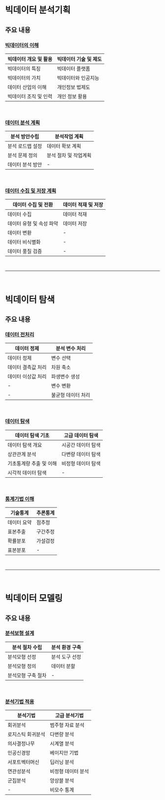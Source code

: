 # 빅데이터 분석기획
주요 내용
---
### [빅데이터의 이해](./01)

|빅데이터 개요 및 활용|빅데이터 기술 및 제도|
|-|-|
|빅데이터의 특징|빅데이터 플랫폼|
|빅데이터의 가치|빅데이터와 인공지능|
|데이터 산업의 이해|개인정보 법제도|
|빅데이터 조직 및 인력|개인 정보 활용| 

<Br>

### [데이터 분석 계획](./02)

|분석 방안수립|분석작업 계획|
|-|-|
|분석 로드맵 설정|데이터 확보 계획|
|분석 문제 정의|분석 절차 및 작업계획|
|데이터 분석 방안|-|

<Br>

### [데이터 수집 및 저장 계획](./03)

|데이터 수집 및 전환|데이터 적재 및 저장|
|-|-|
|데이터 수집|데이터 적재|
|데이터 유형 및 속성 파악|데이터 저장|
|데이터 변환|-|
|데이터 비식별화|-|
|데이터 풍질 검증|-|

<Br>

---

<br>

# 빅데이터 탐색
주요 내용
---
### [데이터 전처리](./04)

|데이터 정제|분석 변수 처리|
|-|-|
|데이터 정제|변수 선택|
|데이터 결측값 처리|차원 축소|
|데이터 이상값 처리|파생변수 생성|
|-|변수 변환| 
|-|불균형 데이터 처리| 

<Br>

### [데이터 탐색](./05)

|데이터 탐색 기초|고급 데이터 탐색|
|-|-|
|데이터 탐색 개요|시공간 데이터 탐색|
|상관관계 분석|다변량 데이터 탐색|
|기초통계량 추출 및 이해|비정형 데이터 탐색|
|시각적 데이터 탐색|-| 

<Br>

### [통계기법 이해](./06)

|기술통계|추론통계|
|-|-|
|데이터 요약|점추정|
|표본추출|구간추정|
|확률분포|가설검정|
|표본분포|-| 

<Br>

---

<br>

# 빅데이터 모델링
주요 내용
---
### [분석보형 설계](./07)

|분석 절차 수립|분석 환경 구축|
|-|-|
|분석모형 선정|분석 도구 선정|
|분석모형 정의|데이터 분할|
|분석모형 구축 절차|-|

<Br>

### [분석기법 적용](./08)

|분석기법|고급 분석기법|
|-|-|
|회귀분석|범주형 자료 분석|
|로지스틱 회귀분석|다변량 분석|
|의사결정나무|시계열 분석|
|인공신경망|베이지안 기법| 
|서포트벡터머신|딥러닝 분석| 
|연관성분석|비정형 데이터 분석| 
|군집분석|앙상블 분석| 
|-|비모수 통계| 

<Br>













